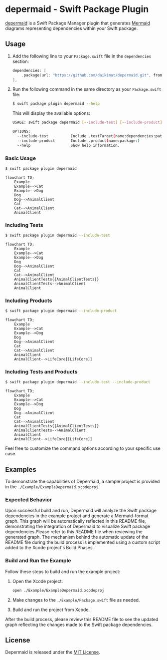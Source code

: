 # depermaid - Swift Package Plugin

[depermaid](https://example.com/depermaid) is a Swift Package Manager plugin that generates [Mermaid](https://mermaid-js.github.io/mermaid/) diagrams representing dependencies within your Swift package.

## Usage

1. Add the following line to your `Package.swift` file in the `dependencies` section:

    ```swift
    dependencies: [
        .package(url: "https://github.com/daikimat/depermaid.git", from: "1.0.0")
    ],
    ```

2. Run the following command in the same directory as your `Package.swift` file:

    ```bash
    $ swift package plugin depermaid --help
    ```
    This will display the available options:

    ```bash
    USAGE: swift package depermaid [--include-test] [--include-product]

    OPTIONS:
      --include-test          Include .testTarget(name:dependencies:path:exclude:sources:)
      --include-product       Include .product(name:package:)
      --help                  Show help information.
    ```

### Basic Usage
```bash
$ swift package plugin depermaid
```
```mermaid
flowchart TD;
    Example
    Example-->Cat
    Example-->Dog
    Dog
    Dog-->AnimalClient
    Cat
    Cat-->AnimalClient
    AnimalClient
```

### Including Tests
```bash
$ swift package plugin depermaid --include-test
```
```mermaid
flowchart TD;
    Example
    Example-->Cat
    Example-->Dog
    Dog
    Dog-->AnimalClient
    Cat
    Cat-->AnimalClient
    AnimalClientTests{{AnimalClientTests}}
    AnimalClientTests-->AnimalClient
    AnimalClient
```

### Including Products
```bash
$ swift package plugin depermaid --include-product
```
```mermaid
flowchart TD;
    Example
    Example-->Cat
    Example-->Dog
    Dog
    Dog-->AnimalClient
    Cat
    Cat-->AnimalClient
    AnimalClient
    AnimalClient-->LifeCore[[LifeCore]]
```

### Including Tests and Products
```bash
$ swift package plugin depermaid --include-test --include-product
```
```mermaid
flowchart TD;
    Example
    Example-->Cat
    Example-->Dog
    Dog
    Dog-->AnimalClient
    Cat
    Cat-->AnimalClient
    AnimalClientTests{{AnimalClientTests}}
    AnimalClientTests-->AnimalClient
    AnimalClient
    AnimalClient-->LifeCore[[LifeCore]]
```

Feel free to customize the command options according to your specific use case.

## Examples

To demonstrate the capabilities of Depermaid, a sample project is provided in the `./Example/ExampleDepermaid.xcodeproj`.

### Expected Behavior

Upon successful build and run, Depermaid will analyze the Swift package dependencies in the example project and generate a Mermaid-format graph. This graph will be automatically reflected in this README file, demonstrating the integration of Depermaid to visualize Swift package dependencies.Please refer to this README file when reviewing the generated graph.
The mechanism behind the automatic update of the README file during the build process is implemented using a custom script added to the Xcode project's Build Phases. 

### Build and Run the Example

Follow these steps to build and run the example project:

1. Open the Xcode project:

   ```bash
   open ./Example/ExampleDepermaid.xcodeproj
   ```

2. Make changes to the `./Example/Package.swift` file as needed.

3. Build and run the project from Xcode.

After the build process, please review this README file to see the updated graph reflecting the changes made to the Swift package dependencies.

## License

Depermaid is released under the [MIT License](LICENSE).